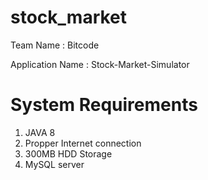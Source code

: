 # stock_market

Team Name : Bitcode

Application Name : Stock-Market-Simulator 



# System Requirements 

1. JAVA 8
2. Propper Internet connection
3. 300MB HDD Storage
4. MySQL server
